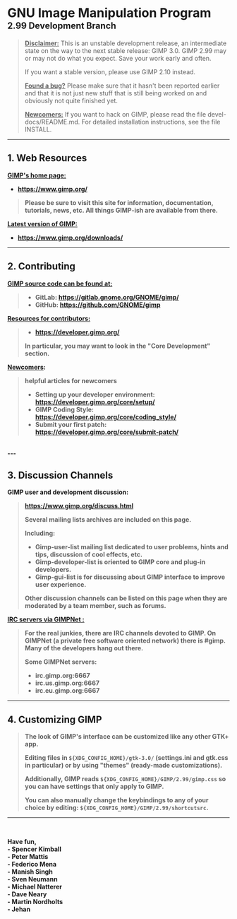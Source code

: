

# GNU Image Manipulation Program   <sub><sup> 2.99 Development Branch</sup></sub>
> <b><u>Disclaimer:</u></b> 
>This is an unstable development release, an intermediate state on the
>way to the next stable release: GIMP 3.0. GIMP 2.99 may or may not do
>what you expect. Save your work early and often. 
>
>If you want a stable version, please use GIMP 2.10 instead.
>
><b><u>Found a bug?</u></b>
>Please make sure that it hasn't been reported earlier and that it is not
>just new stuff that is still being worked on and obviously not quite finished yet.
>
> <b><u>Newcomers:</u></b>
>If you want to hack on GIMP, please read the file devel-docs/README.md.
>For detailed installation instructions, see the file INSTALL.
---
## 1. Web Resources
<b><u>GIMP's home page:</u><b>
* https://www.gimp.org/

> Please be sure to visit this site for information, documentation,
tutorials, news, etc.  All things GIMP-ish are available from there.

<b><u>Latest version of GIMP:</u><b>
* https://www.gimp.org/downloads/
---

## 2. Contributing
<b><u>GIMP source code can be found at:</u><b>
>
>* GitLab:   https://gitlab.gnome.org/GNOME/gimp/
>* GitHub: https://github.com/GNOME/gimp

<b><u>Resources for contributors:</u><b>
>* https://developer.gimp.org/
>
> In particular, you may want to look in the "Core Development" section. 

<b><u>Newcomers</u></b>:
> helpful articles for newcomers
>* Setting up your developer environment: https://developer.gimp.org/core/setup/
>* GIMP Coding Style: https://developer.gimp.org/core/coding_style/
>* Submit your first patch: https://developer.gimp.org/core/submit-patch/
  <br />
---

## 3. Discussion Channels

 <b>GIMP user and development discussion:</b>
> https://www.gimp.org/discuss.html
>
>Several mailing lists archives are included on this page.
>
><b>Including: </b>
>* Gimp-user-list mailing list dedicated to user problems, hints and tips, discussion of cool effects, etc.  
>* Gimp-developer-list is oriented to GIMP core and plug-in developers.  
>* Gimp-gui-list is for discussing about GIMP interface to improve user experience. 
>
> Other discussion channels can be listed on this page when they are moderated by a team member, such as forums.

<b><u>IRC servers via GIMPNet : </u></b>

>For the real junkies, there are IRC channels devoted to GIMP.
>On GIMPNet (a private free software oriented network) there is #gimp.
>Many of the developers hang out there. 
>
><b>Some GIMPNet servers:</b>
>* irc.gimp.org:6667
>*  irc.us.gimp.org:6667
>* irc.eu.gimp.org:6667
	
___


## 4. Customizing GIMP
>The look of GIMP's interface can be customized like any other GTK+ app.
>
> Editing files in `${XDG_CONFIG_HOME}/gtk-3.0/` (settings.ini and gtk.css in particular) 
> or by using "themes" (ready-made customizations).
>
> Additionally, GIMP reads `${XDG_CONFIG_HOME}/GIMP/2.99/gimp.css` so you can have settings that only apply to GIMP.
>
> You can also manually change the keybindings to any of your choice by editing: `${XDG_CONFIG_HOME}/GIMP/2.99/shortcutsrc`.

___
  <br />

Have fun, <br />
\-  Spencer Kimball  <br />
\-  Peter Mattis  <br />
\-  Federico Mena  <br />
\-  Manish Singh  <br />
\-  Sven Neumann  <br />
\-  Michael Natterer  <br />
\-  Dave Neary  <br />
\-  Martin Nordholts  <br />
\-  Jehan  <br />
